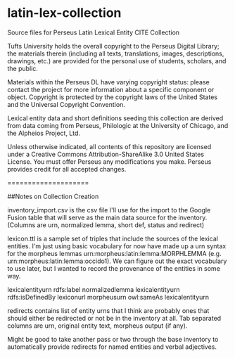 latin-lex-collection
====================

Source files for Perseus Latin Lexical Entity CITE Collection

Tufts University holds the overall copyright to the Perseus Digital Library; the materials therein (including all texts, translations, images, descriptions, drawings, etc.) are provided for the personal use of students, scholars, and the public.

Materials within the Perseus DL have varying copyright status: please contact the project for more information about a specific component or object. Copyright is protected by the copyright laws of the United States and the Universal Copyright Convention.

Lexical entity data and short definitions seeding this collection are derived from data coming from Perseus, Philologic at the University of Chicago, and the Alpheios Project, Ltd.

Unless otherwise indicated, all contents of this repository are licensed under a Creative Commons Attribution-ShareAlike 3.0 United States License. You must offer Perseus any modifications you make. Perseus provides credit for all accepted changes.

====================

##Notes on Collection Creation

inventory_import.csv is the csv file I'll use for the import to the Google Fusion table that will serve as the main data source for the inventory. (Columns are urn, normalized lemma, short def, status and redirect)

lexicon.ttl is a sample set of triples that include the sources of the lexical entities.  I'm just using basic vocabulary for now have made up a urn syntax for the morpheus lemmas urn:morpheus:latin:lemma:MORPHLEMMA (e.g. urn:morpheus:latin:lemma:occido1). We can figure out the exact vocabulary to use later, but I wanted to record the provenance of the entities in some way.

lexicalentityurn rdfs:label normalizedlemma
lexicalentityurn rdfs:isDefinedBy lexiconurl
morpheusurn owl:sameAs lexicalentityurn

redirects contains list of entity urns that I think are probably ones that should either be redirected or not be in the inventory at all. Tab separated columns are urn, original entity text, morpheus output (if any).

Might be good to take another pass or two through the base inventory to automatically provide redirects for named entities and verbal adjectives.

